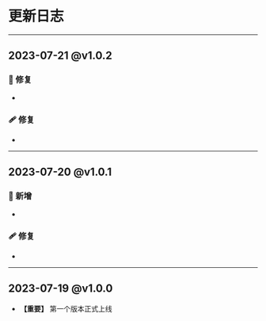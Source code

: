 # 更新日志
---

## 2023-07-21 @v1.0.2

### 🚀 修复

*

### 🩹 修复

*

---

## 2023-07-20 @v1.0.1

### 🚀 新增

* 

### 🩹 修复

* 

---

## 2023-07-19 @v1.0.0

* __【重要】__ 第一个版本正式上线